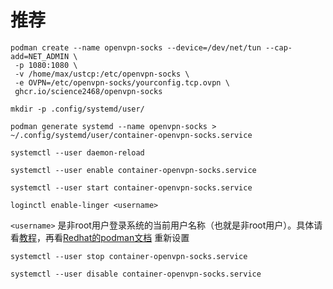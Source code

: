 # 推荐
```
podman create --name openvpn-socks --device=/dev/net/tun --cap-add=NET_ADMIN \
 -p 1080:1080 \
 -v /home/max/ustcp:/etc/openvpn-socks \
 -e OVPN=/etc/openvpn-socks/yourconfig.tcp.ovpn \
 ghcr.io/science2468/openvpn-socks
 ```
```
mkdir -p .config/systemd/user/
```
```
podman generate systemd --name openvpn-socks > ~/.config/systemd/user/container-openvpn-socks.service
```
```
systemctl --user daemon-reload
```
```
systemctl --user enable container-openvpn-socks.service
```
```
systemctl --user start container-openvpn-socks.service
```
```
loginctl enable-linger <username>
```
`<username>` 是非root用户登录系统的当前用户名称（也就是非root用户）。具体请看[教程](https://www.cnblogs.com/newtonsky/p/15491806.html)，再看[Redhat的podman文档](https://docs.redhat.com/zh_hans/documentation/red_hat_enterprise_linux/9/html-single/building_running_and_managing_containers/index?extIdCarryOver=true&sc_cid=701f2000001OH6pAAG#proc_enabling-systemd-services_assembly_porting-containers-to-systemd-using-podman)
重新设置
```
systemctl --user stop container-openvpn-socks.service
```
```
systemctl --user disable container-openvpn-socks.service
```
